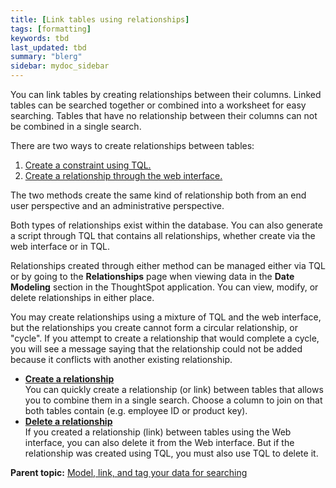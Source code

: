 ```yaml
---
title: [Link tables using relationships]
tags: [formatting]
keywords: tbd
last_updated: tbd
summary: "blerg"
sidebar: mydoc_sidebar
---
```

You can link tables by creating relationships between their columns. Linked tables can be searched together or combined into a worksheet for easy searching. Tables that have no relationship between their columns can not be combined in a single search.

There are two ways to create relationships between tables:

1.  [Create a constraint using TQL.](../loading/constraints.html#)
2.  [Create a relationship through the web interface.](create_new_relationship.html#)

The two methods create the same kind of relationship both from an end user perspective and an administrative perspective.

Both types of relationships exist within the database. You can also generate a script through TQL that contains all relationships, whether create via the web interface or in TQL.

Relationships created through either method can be managed either via TQL or by going to the **Relationships** page when viewing data in the **Date Modeling** section in the ThoughtSpot application. You can view, modify, or delete relationships in either place.

You may create relationships using a mixture of TQL and the web interface, but the relationships you create cannot form a circular relationship, or "cycle". If you attempt to create a relationship that would complete a cycle, you will see a message saying that the relationship could not be added because it conflicts with another existing relationship.

-   **[Create a relationship](../../admin/data_modeling/create_new_relationship.html)**  
You can quickly create a relationship (or link) between tables that allows you to combine them in a single search. Choose a column to join on that both tables contain (e.g. employee ID or product key).
-   **[Delete a relationship](../../admin/data_modeling/delete_relationship.html)**  
If you created a relationship (link) between tables using the Web interface, you can also delete it from the Web interface. But if the relationship was created using TQL, you must also use TQL to delete it.

**Parent topic:** [Model, link, and tag your data for searching](../../admin/data_modeling/about_data_modeling_intro.html)
